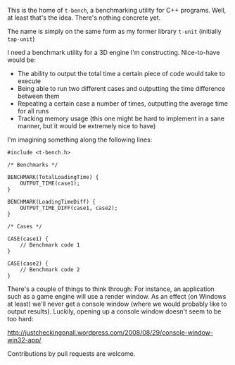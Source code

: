 This is the home of `t-bench`, a benchmarking utility for C++ programs.
Well, at least that's the idea. There's nothing concrete yet.

The name is simply on the same form as my former library `t-unit` (initially `tap-unit`)

I need a benchmark utility for a 3D engine I'm constructing. Nice-to-have would be:

* The ability to output the total time a certain piece of code would take to execute
* Being able to run two different cases and outputting the time difference between them
* Repeating a certain case a number of times, outputting the average time for all runs
* Tracking memory usage (this one might be hard to implement in a sane manner, but it would be extremely nice to have)

I'm imagining something along the following lines:

	#include <t-bench.h>

	/* Benchmarks */

	BENCHMARK(TotalLoadingTime) {
		OUTPUT_TIME(case1);
	}

	BENCHMARK(LoadingTimeDiff) {
		OUTPUT_TIME_DIFF(case1, case2);
	}

	/* Cases */

	CASE(case1) {
		// Benchmark code 1
	}

	CASE(case2) {
		// Benchmark code 2
	}

There's a couple of things to think through: For instance, an application such as a game engine will use a render window. As an effect (on Windows at least) we'll never get a console window (where we would probably like to output results). Luckily, opening up a console window doesn't seem to be too hard:

http://justcheckingonall.wordpress.com/2008/08/29/console-window-win32-app/

Contributions by pull requests are welcome.
